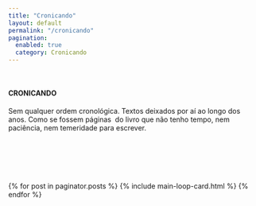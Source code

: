```yaml
---
title: "Cronicando"
layout: default
permalink: "/cronicando"
pagination: 
  enabled: true
  category: Cronicando
---
```


<div class="container">
    <div class="row justify-content-center">
        <!--  -->
        <div class="col-md-10" style="margin-top:50px">
        <h4 class="text-uppercase text-danger font-weight-bold">CRONICANDO</h4>
        </div>
        <div class="col-md-10">
        <p style="margin-bottom: 100px">
        Sem qualquer ordem cronol&oacute;gica. 
        Textos deixados por a&iacute; ao longo dos anos. 
        Como se fossem p&aacute;ginas&nbsp; do livro que n&atilde;o tenho tempo,
        nem paci&ecirc;ncia, nem temeridade para escrever.
        </p>
        <!--  -->
        {% for post in paginator.posts %}
            {% include main-loop-card.html %}
        {% endfor %}
        </div>
    </div>
</div>